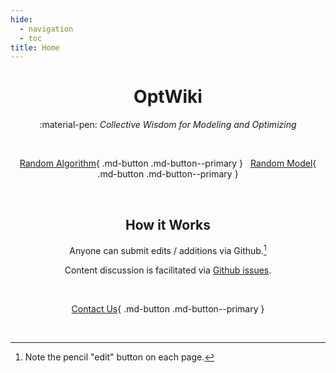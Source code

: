 ```yaml
---
hide:
  - navigation
  - toc
title: Home
---
```


<script>
  var models = [
      'https://www.optwiki.site/model/lasso',
      'https://www.optwiki.site/model/lasso'
  ];

  function randomModel() {
      var i = parseInt(Math.random() * models.length);
      location.href = models[i];
  }
</script>

<center>
  
#  OptWiki

:material-pen: _Collective Wisdom for Modeling and Optimizing_

<br>

[Random Algorithm](https://optwiki.site){ .md-button .md-button--primary } 
&nbsp;
[Random Model](https://www.optwiki.site/model/lasso){ .md-button .md-button--primary } 

<br>

## How it Works

Anyone can submit edits / additions via Github.[^1] 

Content discussion is facilitated via [Github issues](https://github.com/OptWiki/site/issues).

[^1]: Note the pencil "edit" button on each page.

<br>

[Contact Us](https://form.jotform.com/heatonforms/contact){ .md-button .md-button--primary }

<br>
  
<!-- <a href="#" onclick="randomModel();">Random Model</a> -->

</center>
